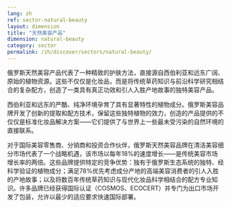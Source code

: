 ```yaml
---
lang: zh
ref: sector-natural-beauty
layout: dimension
title: "天然美容产品"
dimension: natural-beauty
category: sector
permalink: /zh/discover/sectors/natural-beauty/
---
```


俄罗斯天然美容产品代表了一种精致的护肤方法，直接源自西伯利亚和远东广阔、原始的植物资源。这些不仅仅是化妆品，而是将传统草药知识与前沿科学研究相结合的复杂配方，创造了一类具有真正功效和引人入胜产地故事的独特美容产品。

西伯利亚和远东的严酷、纯净环境孕育了具有显著特性的植物成分。俄罗斯美容品牌开发了创新的提取和配方技术，保留这些独特植物的效力，创造的产品提供的不仅仅是标准化妆品解决方案——它们提供了与世界上一些最未受污染的自然环境的直接联系。

对于国际美容零售商、分销商和投资合作伙伴，俄罗斯天然美容品牌在清洁美容细分市场代表了一个战略机遇，该市场以每年18%的速度增长——是传统美容市场增长率的两倍。这些品牌提供特定的竞争优势：独有于俄罗斯生态系统的独特、经科学验证的植物成分；满足78%优先考虑成分产地的高端美容消费者的引人入胜的产地故事；以及将数百年传统草药知识与现代化妆品科学相结合的配方专业知识。许多品牌已经获得国际认证（COSMOS、ECOCERT）并专门为出口市场开发了包装，允许以最少的适应要求快速国际部署。
